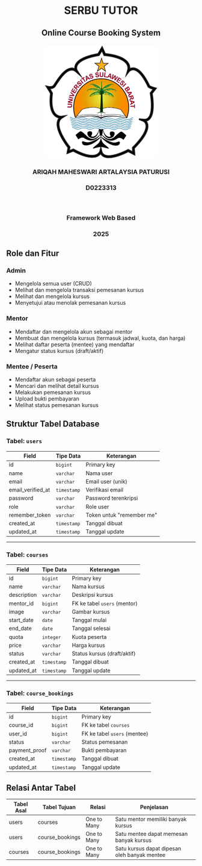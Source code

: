 # <p align="center" style="margin-bottom: 0px;">SERBU TUTOR</p>
## <p align="center" style="margin-top: 0;">Online Course Booking System</p>

<p align="center">
  <img src="/public/LogoUnsulbar.png" width="300" alt="Deskripsi gambar" />
</p>

### <p align="center">ARIQAH MAHESWARI ARTALAYSIA PATURUSI</p>
### <p align="center">D0223313</p></br>
### <p align="center">Framework Web Based</p>
### <p align="center">2025</p>

## Role dan Fitur

### Admin
- Mengelola semua user (CRUD)
- Melihat dan mengelola transaksi pemesanan kursus
- Melihat dan mengelola kursus
- Menyetujui atau menolak pemesanan kursus

### Mentor
- Mendaftar dan mengelola akun sebagai mentor
- Membuat dan mengelola kursus (termasuk jadwal, kuota, dan harga)
- Melihat daftar peserta (mentee) yang mendaftar
- Mengatur status kursus (draft/aktif)

### Mentee / Peserta
- Mendaftar akun sebagai peserta
- Mencari dan melihat detail kursus
- Melakukan pemesanan kursus
- Upload bukti pembayaran
- Melihat status pemesanan kursus

## Struktur Tabel Database

### Tabel: `users`
| Field              | Tipe Data         | Keterangan                      |
|--------------------|-------------------|----------------------------------|
| id                 | `bigint`          | Primary key                     |
| name               | `varchar`         | Nama user                       |
| email              | `varchar`         | Email user (unik)               |
| email_verified_at  | `timestamp`       | Verifikasi email                |
| password           | `varchar`         | Password terenkripsi            |
| role               | `varchar`         | Role user                       |
| remember_token     | `varchar`         | Token untuk "remember me"       |
| created_at         | `timestamp`       | Tanggal dibuat                  |
| updated_at         | `timestamp`       | Tanggal update                  |

---

### Tabel: `courses`
| Field        | Tipe Data         | Keterangan                           |
|--------------|-------------------|---------------------------------------|
| id           | `bigint`          | Primary key                          |
| name         | `varchar`         | Nama kursus                          |
| description  | `varchar`         | Deskripsi kursus                     |
| mentor_id    | `bigint`          | FK ke tabel `users` (mentor)         |
| image        | `varchar`         | Gambar kursus                        |
| start_date   | `date`           | Tanggal mulai                        |
| end_date     | `date`           | Tanggal selesai                      |
| quota        | `integer`         | Kuota peserta                        |
| price        | `varchar`         | Harga kursus                         |
| status       | `varchar`         | Status kursus (draft/aktif)          |
| created_at   | `timestamp`       | Tanggal dibuat                       |
| updated_at   | `timestamp`       | Tanggal update                       |

---

### Tabel: `course_bookings`
| Field           | Tipe Data         | Keterangan                             |
|-----------------|-------------------|-----------------------------------------|
| id              | `bigint`          | Primary key                            |
| course_id       | `bigint`          | FK ke tabel `courses`                  |
| user_id         | `bigint`          | FK ke tabel `users` (mentee)           |
| status          | `varchar`         | Status pemesanan                       |
| payment_proof   | `varchar`         | Bukti pembayaran                       |
| created_at      | `timestamp`       | Tanggal dibuat                         |
| updated_at      | `timestamp`       | Tanggal update                         |

## Relasi Antar Tabel

| Tabel Asal      | Tabel Tujuan     | Relasi       | Penjelasan                                |
|-----------------|------------------|--------------|--------------------------------------------|
| users           | courses          | One to Many  | Satu mentor memiliki banyak kursus         |
| users           | course_bookings  | One to Many  | Satu mentee dapat memesan banyak kursus    |
| courses         | course_bookings  | One to Many  | Satu kursus dapat dipesan oleh banyak mentee |
